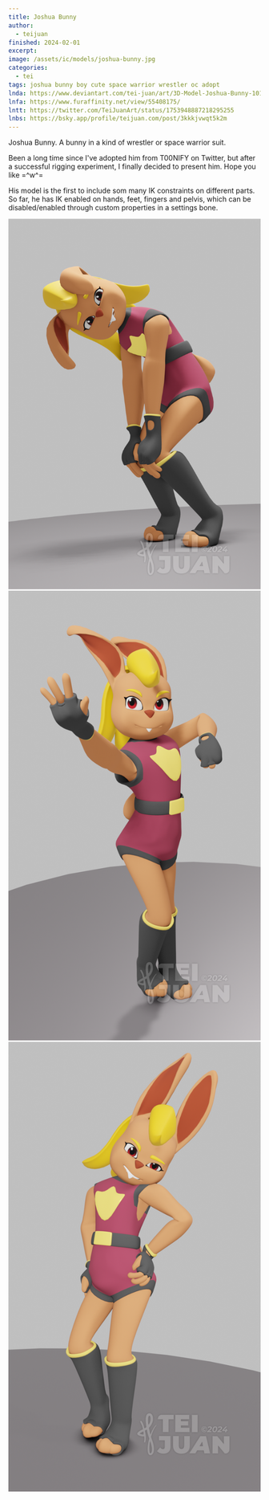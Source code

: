 ```yaml
---
title: Joshua Bunny
author:
  - teijuan
finished: 2024-02-01
excerpt: 
image: /assets/ic/models/joshua-bunny.jpg
categories:
  - tei
tags: joshua bunny boy cute space warrior wrestler oc adopt
lnda: https://www.deviantart.com/tei-juan/art/3D-Model-Joshua-Bunny-1017438927
lnfa: https://www.furaffinity.net/view/55408175/
lntt: https://twitter.com/TeiJuanArt/status/1753948887218295255
lnbs: https://bsky.app/profile/teijuan.com/post/3kkkjvwqt5k2m
---
```


Joshua Bunny. A bunny in a kind of wrestler or space warrior suit. 

Been a long time since I've adopted him from T00NIFY on Twitter, but after a successful rigging experiment, I finally decided to present him.
Hope you like =^w^= 

His model is the first to include som many IK constraints on different parts. So far, he has IK enabled on hands, feet, fingers and pelvis, which can be disabled/enabled through custom properties in a settings bone.

![png](/assets/img/models/joshua-bunny/0001.png)
![png](/assets/img/models/joshua-bunny/0002.png)
![png](/assets/img/models/joshua-bunny/0003.png)
